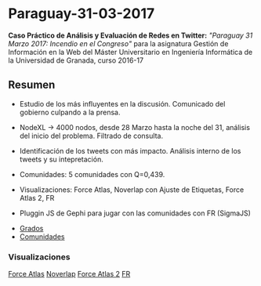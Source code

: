 # Paraguay-31-03-2017
**Caso Práctico de Análisis y Evaluación de Redes en Twitter:** *"Paraguay 31 Marzo 2017: Incendio en el Congreso"* para la asignatura Gestión de Información en la Web del Máster Universitario en Ingeniería Informática de la Universidad de Granada, curso 2016-17

## Resumen

- Estudio de los más influyentes en la discusión. Comunicado del gobierno culpando a la prensa.

- NodeXL -> 4000 nodos, desde 28 Marzo hasta la noche del 31, análisis del inicio del problema. Filtrado de consulta.

- Identificación de los tweets con más impacto. Análisis interno de los tweets y su intepretación.

- Comunidades: 5 comunidades con Q=0,439.

- Visualizaciones: Force Atlas, Noverlap con Ajuste de Etiquetas, Force Atlas 2, FR

+ Pluggin JS de Gephi para jugar con las comunidades con FR (SigmaJS)
 - [Grados](https://mmaguero.github.io/paraguay-31-03-2017/visualization/interactiva/grados/network/)
 - [Comunidades](https://mmaguero.github.io/paraguay-31-03-2017/visualization/interactiva/comunidades/network/)

### Visualizaciones

[Force Atlas](https://mmaguero.github.io/paraguay-31-03-2017/visualization/estatica/screenshot_234927.png)
[Noverlap](https://mmaguero.github.io/paraguay-31-03-2017/visualization/estatica/screenshot_010237.png)
[Force Atlas 2](https://mmaguero.github.io/paraguay-31-03-2017/visualization/estatica/screenshot_012623.png)
[FR](https://mmaguero.github.io/paraguay-31-03-2017/visualization/estatica/screenshot_021413.png)

